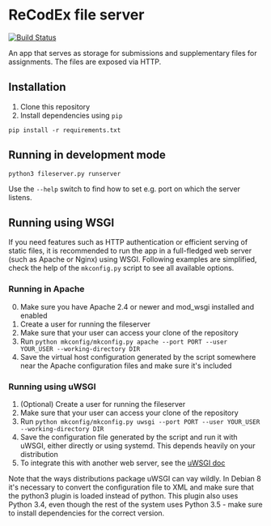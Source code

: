 # ReCodEx file server
[![Build 
Status](https://img.shields.io/travis/ReCodEx/fileserver/master.svg?label=Build%20status)](https://travis-ci.org/ReCodEx/fileserver)

An app that serves as storage for submissions and supplementary files for 
assignments. The files are exposed via HTTP.

## Installation

1. Clone this repository
2. Install dependencies using `pip`
```
pip install -r requirements.txt
```

## Running in development mode

```
python3 fileserver.py runserver
```

Use the `--help` switch to find how to set e.g. port on which the server 
listens.

## Running using WSGI

If you need features such as HTTP authentication or efficient serving of static 
files, it is recommended to run the app in a full-fledged web server (such as 
Apache or Nginx) using WSGI. Following examples are simplified, check the help 
of the `mkconfig.py` script to see all available options.

### Running in Apache

0. Make sure you have Apache 2.4 or newer and mod_wsgi installed and enabled
1. Create a user for running the fileserver
2. Make sure that your user can access your clone of the repository
3. Run `python mkconfig/mkconfig.py apache --port PORT --user YOUR_USER --working-directory DIR`
4. Save the virtual host configuration generated by the script somewhere near the Apache configuration files
   and make sure it's included

### Running using uWSGI

1. (Optional) Create a user for running the fileserver
2. Make sure that your user can access your clone of the repository
3. Run `python mkconfig/mkconfig.py uwsgi --port PORT --user YOUR_USER 
   --working-directory DIR`
4. Save the configuration file generated by the script and run it with uWSGI, 
   either directly or using systemd. This depends heavily on your distribution
5. To integrate this with another web server, see the [uWSGI 
   doc](http://uwsgi-docs.readthedocs.io/en/latest/WebServers.html)

Note that the ways distributions package uWSGI can vay wildly. In Debian 8 it's 
necessary to convert the configuration file to XML and make sure that the 
python3 plugin is loaded instead of python. This plugin also uses Python 3.4, 
even though the rest of the system uses Python 3.5 - make sure to install 
dependencies for the correct version.
